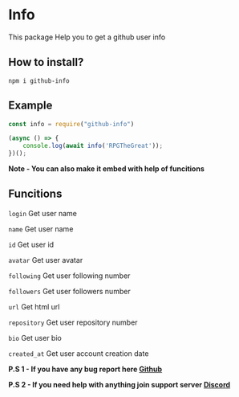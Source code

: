 # Info

This package Help you to get a github user info

## How to install?

`npm i github-info`

## Example

```js
const info = require("github-info")

(async () => {
    console.log(await info('RPGTheGreat'));
})();
```
**Note - You can also make it  embed with help of funcitions**
## Funcitions

`login` Get user name

`name` Get user name

`id` Get user id

`avatar` Get user avatar

`following` Get user following number

`followers` Get user followers number

`url` Get html url

`repository` Get user repository number

`bio` Get user bio

`created_at` Get user account creation date

**P.S 1 - If you have any bug report here [Github](https://github.com/RPGTheGreat/github-info)**

**P.S 2 - If you need help with anything join support server [Discord](https://discord.gg/yqAGXbz)**